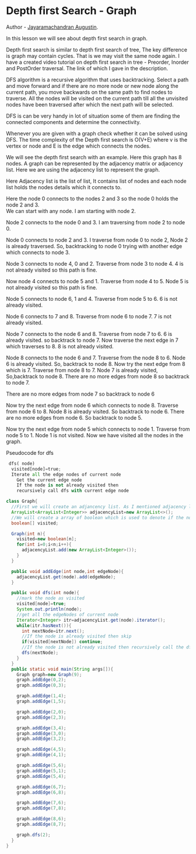 #  Depth first Search - Graph

Author - [Jayaramachandran Augustin](https://www.linkedin.com/in/jayaramachandran-augustin-bbb754109/).

In this lesson we will see about depth first search in graph.

Depth first search is similar to depth first search of tree, The key difference is graph may contain cycles. That is we may visit the same node again. I have a created video tutorial on depth first search in tree - Preorder, Inorder and PostOrder traversal. The link of which I gave in the description.


DFS algorithm is a recursive algorithm that uses backtracking. Select a path and move forward and if there are no more node or new node along the current path, you move backwards on the same path to find nodes to traverse. All the nodes will be visited on the current path till all the unvisited nodes have been traversed after which the next path will be selected.

DFS is can be very handy in lot of situation some of them are finding the connected components and determine the connectivity.

Whenever you are given with a graph check whether it can be solved using DFS.
The time complexity of the Depth first search is O(V+E) where v is the vertex or node and E is the edge which connects the nodes.

We will see the depth first search with an example. Here this graph has 8 nodes. A graph can be represented by the adjacency matrix or adjacency list. Here we are using the adjacency list to represent the graph.

Here Adjacency list is the list of list, It contains list of nodes and each node list holds the nodes details which it connects to.

Here the node 0 connects to the nodes 2 and 3 so the node 0 holds the node 2 and 3.<br/>
We can start with any node. I am starting with node 2. <br/>

Node 2 connects to the node 0 and 3. I am traversing from node 2 to node 0.<br/>

Node 0 connects to node 2 and 3. I traverse from node 0 to node 2, Node 2 is already traversed. So, backtracking to node 0 trying with another edge which connects to node 3.<br/>

Node 3 connects to node 4, 0 and 2. Traverse from node 3 to node 4. 4 is not already visited so this path is fine.<br/>

Now node 4 connects to node 5 and 1. Traverse from node 4 to 5. Node 5 is not already visited so this path is fine. <br/>

Node 5 connects to node 6, 1 and 4. Traverse from node 5 to 6. 6 is not already visited.<br/>

Node 6 connects to 7 and 8. Traverse from node 6 to node 7. 7 is not already visited.<br/>

Node 7 connects to the node 6 and 8. Traverse from node 7 to 6. 6 is already visited. so backtrack to node 7. Now traverse the next edge in 7 which traverses to 8. 8 is not already visited.<br/>

Node 8 connects to the node 6 and 7. Traverse from the node 8 to 6. Node 6 is already visited. So, backtrack to node 8. Now try the next edge from 8 which is 7. Traverse from node 8 to 7. Node 7 is already visited, So,backtrack to node 8. There are no more edges from node 8 so backtrack to node 7. <br/>

There are no more edges from node 7 so backtrack to node 6 <br/>

Now try the next edge from node 6 which connects to node 8. Traverse from node 6 to 8. Node 8 is already visited. So backtrack to node 6. There are no more edges from node 6. So backtrack to node 5.<br/>

Now try the next edge from node 5 which connects to node 1. Traverse from node 5 to 1. Node 1 is not visited. Now we have visited all the nodes in the graph.<br/>

Pseudocode for dfs
```python
 dfs( node)
  visited[node]=true;
  Iterate all the edge nodes of current node
    Get the current edge node
    If the node is not already visited then
    recursively call dfs with current edge node
```

```java
class Graph{
  //First we will create an adjancency list. As I mentioned adjacency list is the list of list.
  ArrayList<ArrayList<Integer>> adjacencyList=new ArrayList<>();
  //We will create a array of boolean which is used to denote if the node is visited or not.
  boolean[] visited;

  Graph(int n){
    visited=new boolean[n];
    for(int i=0;i<n;i++){
      adjacencyList.add(new ArrayList<Integer>());
    }
  }

  public void addEdge(int node,int edgeNode){
    adjacencyList.get(node).add(edgeNode);
  }

  public void dfs(int node){
    //mark the node as visited
    visited[node]=true;
    System.out.println(node);
    //get all the edgeNodes of current node
    Iterator<Integer> itr=adjacencyList.get(node).iterator();
    while(itr.hasNext()){
      int nextNode=itr.next();
      //If the node is already visited then skip
      if(visited[nextNode]) continue;
      //If the node is not already visited then recursively call the dfs with current edge node
      dfs(nextNode);
    }
  }
  public static void main(String args[]){
    Graph graph=new Graph(9);
    graph.addEdge(0,2);
    graph.addEdge(0,3);

    graph.addEdge(1,4);
    graph.addEdge(1,5);

    graph.addEdge(2,0);
    graph.addEdge(2,3);

    graph.addEdge(3,4);
    graph.addEdge(3,0);
    graph.addEdge(3,2);

    graph.addEdge(4,5);
    graph.addEdge(4,1);

    graph.addEdge(5,6);
    graph.addEdge(5,1);
    graph.addEdge(5,4);

    graph.addEdge(6,7);
    graph.addEdge(6,8);

    graph.addEdge(7,6);
    graph.addEdge(7,8);

    graph.addEdge(8,6);
    graph.addEdge(8,7);

    graph.dfs(2);
  }
}
```
